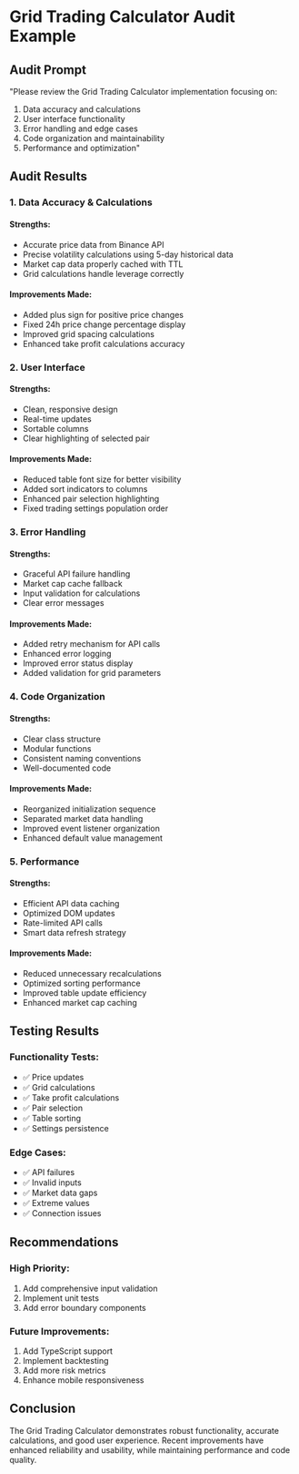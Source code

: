 # Grid Trading Calculator Audit Example

## Audit Prompt
"Please review the Grid Trading Calculator implementation focusing on:
1. Data accuracy and calculations
2. User interface functionality
3. Error handling and edge cases
4. Code organization and maintainability
5. Performance and optimization"

## Audit Results

### 1. Data Accuracy & Calculations

#### Strengths:
- Accurate price data from Binance API
- Precise volatility calculations using 5-day historical data
- Market cap data properly cached with TTL
- Grid calculations handle leverage correctly

#### Improvements Made:
- Added plus sign for positive price changes
- Fixed 24h price change percentage display
- Improved grid spacing calculations
- Enhanced take profit calculations accuracy

### 2. User Interface

#### Strengths:
- Clean, responsive design
- Real-time updates
- Sortable columns
- Clear highlighting of selected pair

#### Improvements Made:
- Reduced table font size for better visibility
- Added sort indicators to columns
- Enhanced pair selection highlighting
- Fixed trading settings population order

### 3. Error Handling

#### Strengths:
- Graceful API failure handling
- Market cap cache fallback
- Input validation for calculations
- Clear error messages

#### Improvements Made:
- Added retry mechanism for API calls
- Enhanced error logging
- Improved error status display
- Added validation for grid parameters

### 4. Code Organization

#### Strengths:
- Clear class structure
- Modular functions
- Consistent naming conventions
- Well-documented code

#### Improvements Made:
- Reorganized initialization sequence
- Separated market data handling
- Improved event listener organization
- Enhanced default value management

### 5. Performance

#### Strengths:
- Efficient API data caching
- Optimized DOM updates
- Rate-limited API calls
- Smart data refresh strategy

#### Improvements Made:
- Reduced unnecessary recalculations
- Optimized sorting performance
- Improved table update efficiency
- Enhanced market cap caching

## Testing Results

### Functionality Tests:
- ✅ Price updates
- ✅ Grid calculations
- ✅ Take profit calculations
- ✅ Pair selection
- ✅ Table sorting
- ✅ Settings persistence

### Edge Cases:
- ✅ API failures
- ✅ Invalid inputs
- ✅ Market data gaps
- ✅ Extreme values
- ✅ Connection issues

## Recommendations

### High Priority:
1. Add comprehensive input validation
2. Implement unit tests
3. Add error boundary components

### Future Improvements:
1. Add TypeScript support
2. Implement backtesting
3. Add more risk metrics
4. Enhance mobile responsiveness

## Conclusion
The Grid Trading Calculator demonstrates robust functionality, accurate calculations, and good user experience. Recent improvements have enhanced reliability and usability, while maintaining performance and code quality.
